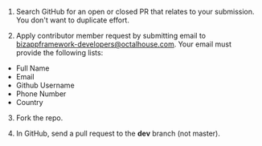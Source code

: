 1. Search GitHub for an open or closed PR that relates to your submission. You don't want to duplicate effort.

2.  Apply contributor member request by submitting email to  bizappframework-developers@octalhouse.com. Your email must provide the following lists:

- Full Name
- Email
- Github Username
- Phone Number
- Country

3. Fork the repo.

4. In GitHub, send a pull request to the **dev** branch (not master).
